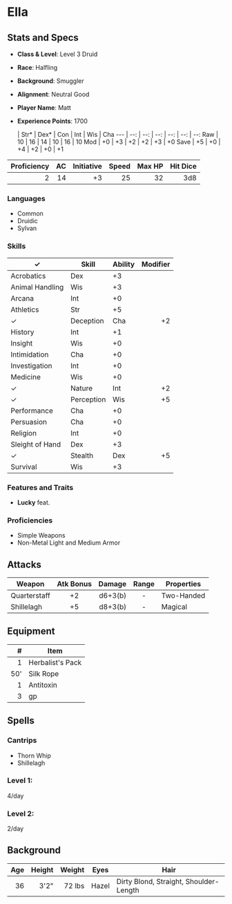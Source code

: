 # Ella

## Stats and Specs

* **Class & Level**: Level 3 Druid
* **Race**: Halfling
* **Background**: Smuggler
* **Alignment**: Neutral Good
* **Player Name**: Matt
* **Experience Points**: 1700

     | Str* | Dex* | Con  | Int  | Wis  | Cha
---  | --:  | --:  | --:  | --:  | --:  | --:
Raw  |  10  |  16  |  14  |  10  |  16  |  10
Mod  |  +0  |  +3  |  +2  |  +2  |  +3  |  +0 
Save |  +5  |  +0  |  +4  |  +2  |  +0  |  +1

Proficiency | AC  | Initiative | Speed | Max HP | Hit Dice |
----------: | --: | ---------: | ----: | -----: | -------: |
          2 |  14 |         +3 |    25 |     32 |      3d8 |

### Languages

* Common
* Druidic
* Sylvan

### Skills

✓  | Skill           | Ability | Modifier
---| --------------- | ------- | -------:
   | Acrobatics      | Dex     | +3
   | Animal Handling | Wis     | +3
   | Arcana          | Int     | +0
   | Athletics       | Str     | +5
✓  | Deception       | Cha     | +2
   | History         | Int     | +1
   | Insight         | Wis     | +0
   | Intimidation    | Cha     | +0
   | Investigation   | Int     | +0
   | Medicine        | Wis     | +0
✓  | Nature          | Int     | +2
✓  | Perception      | Wis     | +5
   | Performance     | Cha     | +0
   | Persuasion      | Cha     | +0
   | Religion        | Int     | +0
   | Sleight of Hand | Dex     | +3
✓  | Stealth         | Dex     | +5
   | Survival        | Wis     | +3

### Features and Traits

* **Lucky** feat.

### Proficiencies

* Simple Weapons
* Non-Metal Light and Medium Armor

## Attacks
Weapon           | Atk Bonus | Damage    | Range   | Properties
------           | :-------: | -----:    | :---:   | ----------
Quarterstaff     |    +2     |  d6+3(b)  |   -     | Two-Handed
Shillelagh       |    +5     |  d8+3(b)  |   -     | Magical

## Equipment
\#  | Item
--: | ---------
 1  | Herbalist's Pack
50' | Silk Rope
 1  | Antitoxin
 3  | gp

## Spells

### Cantrips ###

- Thorn Whip
- Shillelagh

### Level 1:  ###

4/day

### Level 2:  ###

2/day

## Background

Age | Height | Weight  | Eyes  | Hair
--: | -----: | ------: | ----  | --------
 36 |   3'2" |  72 lbs | Hazel | Dirty Blond, Straight, Shoulder-Length
